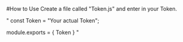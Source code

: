 #How to Use
Create a file called "Token.js" and enter in your Token.

"
const Token = "Your actual Token";


module.exports = {
    Token
}
"